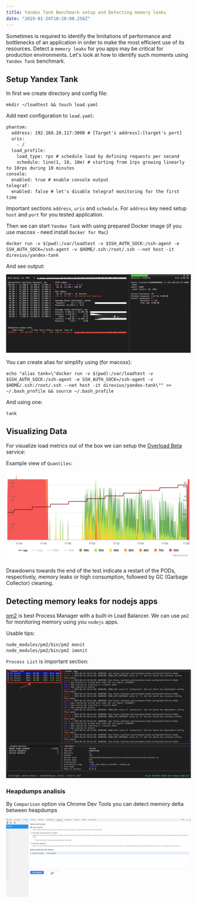 ```yaml
---
title: Yandex Tank Benchmark setup and Detecting memory leaks
date: "2019-01-24T10:28:00.256Z"
---
```


Sometimes is required to identify the limitations of performance and bottlenecks of an application in order to make the most efficient use of its resources. Detect a `memory leaks` for you apps may be critical for production environments. Let's look at how to identify such moments using `Yandex Tank` benchmark.

## Setup Yandex Tank

In first we create directory and config file:

```shell
mkdir ~/loadtest && touch load.yaml
```

Add next configuration to `load.yaml`:

```shell
phantom:
  address: 192.168.20.117:3000 # [Target's address]:[target's port]
  uris:
    - /
  load_profile:
    load_type: rps # schedule load by defining requests per second
    schedule: line(1, 10, 10m) # starting from 1rps growing linearly to 10rps during 10 minutes
console:
  enabled: true # enable console output
telegraf:
  enabled: false # let's disable telegraf monitoring for the first time
```

Important sections `address`, `uris` and `schedule`. For `address` key need setup `host` and `port` for you tested application.

Then we can start `Yandex Tank` with using prepared Docker image (if you use macosx - need install `Docker for Mac`)

```shell
docker run -v $(pwd):/var/loadtest -v $SSH_AUTH_SOCK:/ssh-agent -e SSH_AUTH_SOCK=/ssh-agent -v $HOME/.ssh:/root/.ssh --net host -it direvius/yandex-tank
```

And see output:

![Console output](./console-output.png)

You can create alias for simplify using (for macosx):

```shell
echo "alias tank=\"docker run -v $(pwd):/var/loadtest -v $SSH_AUTH_SOCK:/ssh-agent -e SSH_AUTH_SOCK=/ssh-agent -v $HOME/.ssh:/root/.ssh --net host -it direvius/yandex-tank\"" >> ~/.bash_profile && source ~/.bash_profile
```

And using one:

```shell
tank
```


## Visualizing Data

For visualize load metrics out of the box we can setup the [Overload Beta](https://overload.yandex.net/mainpage/guide#install) service:

Example view of `Quantiles`:

![Overload Quantiles](./overload-quantiles.png)

Drawdowns towards the end of the test indicate a restart of the PODs, respectively, memory leaks or high consumption, followed by GC (Garbage Collector) cleaning.

## Detecting memory leaks for nodejs apps

[pm2](https://github.com/Unitech/pm2) is best Process Manager with a built-in Load Balancer. We can use `pm2` for monitoring memory using you `nodejs` apps.

Usable tips:

```shell
node_modules/pm2/bin/pm2 monit
node_modules/pm2/bin/pm2 imonit
```

`Process List` is important section:

![Process List](./pm2-process-list.png)

### Heapdumps analisis

By `Comparison` option via Chrome Dev Tools you can detect memory delta between heapdumps

![Heapdumps delta](./heapdump-devtools.gif)
